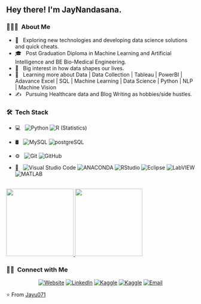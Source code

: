 
<h2> Hey there! I'm JayNandasana.</h2>

<h3> 👨🏻‍💻 &nbsp;About Me </h3>

- 🤔 &nbsp; Exploring new technologies and developing data science solutions and quick cheats.
- 🎓 &nbsp; Post Graduation Diploma in Machine Learning and Artificial Intelligence and BE Bio-Medical Engineering.
- 💼 &nbsp; Big interest in how data shapes our lives. 
- 🌱 &nbsp; Learning more about Data | Data Collection | Tableau | PowerBI | Adavance Excel | SQL | Machine Learning | Data Science | Python | NLP | Machine Vision
- ✍️ &nbsp; Pursuing Healthcare data and Blog Writing as hobbies/side hustles.

<h3> 🛠 &nbsp;Tech Stack</h3>

- 💻 &nbsp;
  ![Python](https://img.shields.io/badge/-Python-333333?style=flat&logo=python)
  ![R (Statistics)](https://img.shields.io/badge/-R-333333?style=flat&logo=R&logoColor=276DC3)
- 🛢 &nbsp;
  ![MySQL](https://img.shields.io/badge/-MySQL-333333?style=flat&logo=mysql)
  ![postgreSQL](https://img.shields.io/badge/PostgreSQL-pgAdmin%204-333333?style=flat&logo=postgreSQL)
- ⚙️ &nbsp;
  ![Git](https://img.shields.io/badge/-Git-333333?style=flat&logo=git)
  ![GitHub](https://img.shields.io/badge/-GitHub-333333?style=flat&logo=github)
  
- 🔧 &nbsp;
  ![Visual Studio Code](https://img.shields.io/badge/-Visual%20Studio%20Code-333333?style=flat&logo=visual-studio-code&logoColor=007ACC)
  ![ANACONDA](https://img.shields.io/badge/-ANACONDA-333333?style=flat&logo=ANACONDA)
  ![RStudio](https://img.shields.io/badge/-RStudio-333333?style=flat&logo=rstudio)
  ![Eclipse](https://img.shields.io/badge/-Eclipse-333333?style=flat&logo=eclipse-ide&logoColor=2C2255)
  ![LabVIEW](https://img.shields.io/badge/-LabVIEW-333333?style=flat&logo=LabVIEW-ide&logoColor=2C2255)
  ![MATLAB](https://img.shields.io/badge/MATLAB-Simulink-333333?style=flat&logo=MATLAB-ide&logoColor=2C2255)
<br/>

<a href="https://github.com/JAYU071">
  <img height="180em" src="https://github-readme-stats.vercel.app/api?username=JAYU071&theme=buefy&show_icons=true" />
  <img height="180em" src="https://github-readme-stats.vercel.app/api/top-langs/?username=JAYU071&theme=buefy&layout=compact" />
</a>

<br/>

<h3> 🤝🏻 &nbsp;Connect with Me </h3>

<p align="center">
<a href="https://www.researchgate.net/profile/Jay-Nandasana"><img alt="Website" src="https://img.shields.io/badge/Website-ResearchGate-blue?style=flat-square&logo=gresearchgate"></a>
<a href="https://www.linkedin.com/in/jayu071/"><img alt="LinkedIn" src="https://img.shields.io/badge/LinkedIn-Jay%20Nandasana-blue?style=flat-square&logo=linkedin"></a>
<a href="https://www.youtube.com/c/JAYUPATEL071"><img alt="Kaggle" src="https://img.shields.io/badge/Youtube-DataStudio-blue?style=flat-square&logo=Youtube"></a>
<a href="https://www.kaggle.com/jaynandasana"><img alt="Kaggle" src="https://img.shields.io/badge/Kaggle-JayNandasana-blue?style=flat-square&logo=Kaggle"></a>
<a href="mailto:nandasanajay@gmail.com"><img alt="Email" src="https://img.shields.io/badge/Email-NandasanaJay-blue?style=flat-square&logo=gmail"></a>
</p>

⭐️ From [Jayu071](https://github.com/JAYU071)
